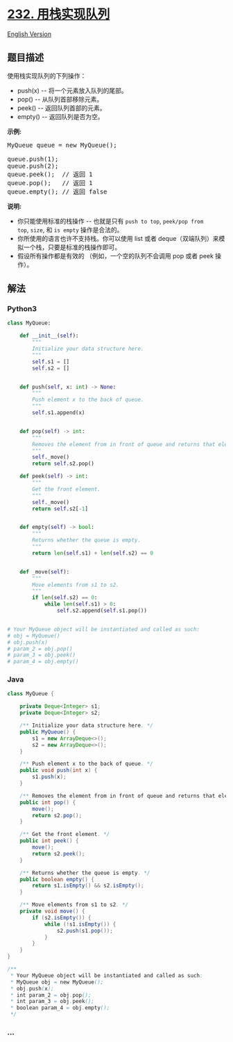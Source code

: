 # [232. 用栈实现队列](https://leetcode-cn.com/problems/implement-queue-using-stacks)

[English Version](/solution/0200-0299/0232.Implement%20Queue%20using%20Stacks/README_EN.md)

## 题目描述

<!-- 这里写题目描述 -->
<p>使用栈实现队列的下列操作：</p>

<ul>
	<li>push(x) -- 将一个元素放入队列的尾部。</li>
	<li>pop() -- 从队列首部移除元素。</li>
	<li>peek() -- 返回队列首部的元素。</li>
	<li>empty() -- 返回队列是否为空。</li>
</ul>

<p><strong>示例:</strong></p>

<pre>MyQueue queue = new MyQueue();

queue.push(1);
queue.push(2);  
queue.peek();  // 返回 1
queue.pop();   // 返回 1
queue.empty(); // 返回 false</pre>

<p><strong>说明:</strong></p>

<ul>
	<li>你只能使用标准的栈操作 -- 也就是只有&nbsp;<code>push to top</code>,&nbsp;<code>peek/pop from top</code>,&nbsp;<code>size</code>, 和&nbsp;<code>is empty</code>&nbsp;操作是合法的。</li>
	<li>你所使用的语言也许不支持栈。你可以使用 list 或者 deque（双端队列）来模拟一个栈，只要是标准的栈操作即可。</li>
	<li>假设所有操作都是有效的 （例如，一个空的队列不会调用 pop 或者 peek 操作）。</li>
</ul>

## 解法

<!-- 这里可写通用的实现逻辑 -->

<!-- tabs:start -->

### **Python3**

<!-- 这里可写当前语言的特殊实现逻辑 -->

```python
class MyQueue:

    def __init__(self):
        """
        Initialize your data structure here.
        """
        self.s1 = []
        self.s2 = []


    def push(self, x: int) -> None:
        """
        Push element x to the back of queue.
        """
        self.s1.append(x)


    def pop(self) -> int:
        """
        Removes the element from in front of queue and returns that element.
        """
        self._move()
        return self.s2.pop()

    def peek(self) -> int:
        """
        Get the front element.
        """
        self._move()
        return self.s2[-1]


    def empty(self) -> bool:
        """
        Returns whether the queue is empty.
        """
        return len(self.s1) + len(self.s2) == 0


    def _move(self):
        """
        Move elements from s1 to s2.
        """
        if len(self.s2) == 0:
            while len(self.s1) > 0:
                self.s2.append(self.s1.pop())


# Your MyQueue object will be instantiated and called as such:
# obj = MyQueue()
# obj.push(x)
# param_2 = obj.pop()
# param_3 = obj.peek()
# param_4 = obj.empty()
```

### **Java**

<!-- 这里可写当前语言的特殊实现逻辑 -->

```java
class MyQueue {

    private Deque<Integer> s1;
    private Deque<Integer> s2;

    /** Initialize your data structure here. */
    public MyQueue() {
        s1 = new ArrayDeque<>();
        s2 = new ArrayDeque<>();
    }

    /** Push element x to the back of queue. */
    public void push(int x) {
        s1.push(x);
    }

    /** Removes the element from in front of queue and returns that element. */
    public int pop() {
        move();
        return s2.pop();
    }

    /** Get the front element. */
    public int peek() {
        move();
        return s2.peek();
    }

    /** Returns whether the queue is empty. */
    public boolean empty() {
        return s1.isEmpty() && s2.isEmpty();
    }

    /** Move elements from s1 to s2. */
    private void move() {
        if (s2.isEmpty()) {
            while (!s1.isEmpty()) {
                s2.push(s1.pop());
            }
        }
    }
}

/**
 * Your MyQueue object will be instantiated and called as such:
 * MyQueue obj = new MyQueue();
 * obj.push(x);
 * int param_2 = obj.pop();
 * int param_3 = obj.peek();
 * boolean param_4 = obj.empty();
 */
```

### **...**

```

```

<!-- tabs:end -->
